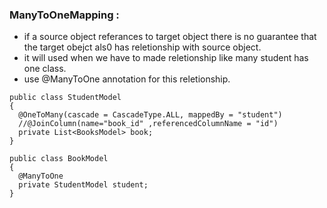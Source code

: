 ### ManyToOneMapping : 
- if a source object referances to target object there is no guarantee that the target obejct als0 has reletionship with source object. 
- it will used when we have to made reletionship like many student has one class.
- use @ManyToOne annotation for this reletionship.
```
public class StudentModel
{
  @OneToMany(cascade = CascadeType.ALL, mappedBy = "student")
  //@JoinColumn(name="book_id" ,referencedColumnName = "id")
  private List<BooksModel> book;
}

public class BookModel
{	
  @ManyToOne
  private StudentModel student;
}
```